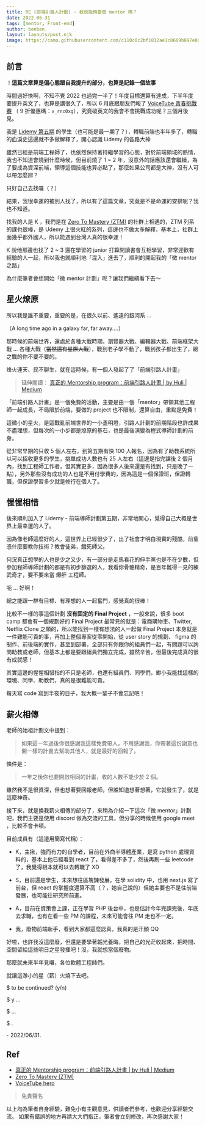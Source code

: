 ```yaml
---
title: RE [前端引路人計劃] - 我也能夠當個 mentor 嗎？
date: 2022-06-31
tags: [mentor, Front-end]
author: benben
layout: layouts/post.njk
image: https://camo.githubusercontent.com/c110c0c2bf1812ae1c8669b897e8d8a724fc29cea1bed87c34fe43fc67ba85a6/68747470733a2f2f692e696d6775722e636f6d2f515935767466422e706e67
---
```


<!-- summary -->
<!-- 烽火連天、民不聊生，就在這時候，有一個人發起了了「前端引路人計畫」 -->
<!-- summary -->

## 前言

！**這篇文章算是偏心態跟自我提升的部分，也算是記錄一個故事**

時間過好快啊，不知不覺 2022 也過完一半了！年度目標還算有達成，下半年度要提升英文了，也算是講很久了，所以 6 月底跟朋友們報了 [VoiceTube 青春挑戰賽](https://hero.voicetube.com/challenge-youth) （
9 折優惠碼：`v_rnc0xg`），究竟破英文的我會不會挑戰成功呢？三個月後見。

我是 [Lidemy 第五期](https://bootcamp.lidemy.com/) 的學生（也可能是最一期了？），轉職前端也半年多了，轉職的血淚史這邊就不多做解釋了，開心認識 Lidemy 的各路大神

雖然已經是前端工程師了，也依然保持著持繼學習的心態，對於前端領域的熱情，我也不知道會燒到什麼時候，但目前燒了 1 ~ 2 年，沒意外的話應該還會繼續，為了要成為資深前端，領導這個技能也算必點了，那麼如果公司都是大神，沒有人可以帶怎麼辨？

只好自己去找囉（？）

結果，我很幸運的被別人找了，所以有了這篇文章，究竟是不是命運的安排呢？我也不知道。

找我的人是 K ，我們是在 [Zero To Mastery (ZTM)](https://zerotomastery.io/community/developer-community-discord) 的社群上相遇的，ZTM 列系的課也很棒，是 Udemy 上很火紅的系列，這邊也不做太多解釋，基本上，社群上面幾乎都外國人，所以能遇到台灣人真的很幸運！

K 說他那邊也找了 2 ~ 3 還在學習的 junior 打算開讀書會互相學習，非常迎歡有經驗的人一起，所以我也就順利地「混入」進去了，順利的開起我的「微 mentor 之路」

為什麼筆者會想開始「微 mentor 計劃」呢？讓我們繼續看下去～

## 星火燎原

所以我是誰不重要，重要的是，在很久以前、遙遠的銀河系 ...

（A long time ago in a galaxy far, far away....）

那時候的前端世界，還處於各種大戰時期，瀏覽器大戰、編輯器大戰、前端框架大戰 ... 各種大戰（~~當然還有星際大戰~~），戰到老子學不動了，戰到孩子都出生了，總之戰的你不要不要的。

烽火連天、民不聊生，就在這時候，有一個人發起了了「前端引路人計畫」

> 延伸閱讀： [真正的 Mentorship program：前端引路人計畫 | by Huli | Medium](https://hulitw.medium.com/mentorship-program-350db93d5c9c)

「前端引路人計畫」是一個免費的活動，主要是由一個「mentor」帶領其他工程師一起成長，不局限於前端，要做的 project 也不限制，還算自由，重點是免費！

這微小的星火，是這戰亂前端世界的一小盞明燈，引路人計劃的前期階段也許成果不盡理想，但每次的一小步都是燎原的基石，也是最後演變為程式導師計劃的前身。

從非常早期的只收 5 個人左右，到第五期有快 100 人報名，因為有了助教系統所以可以招收更多的學生，挑單成功人數也有 25 人左右（這邊是指完課後 2 個月內，找到工程師工作者，但其實更多，因為很多人後來還是有找到，只是晚了一點），另外那些沒有成功的人也是不用付學費的，因為這是一個保證班，保證轉職，但保證學習多少就是修行在個人了。

## 惺惺相惜

後來順利加入了 Lidemy - 前端導師計劃第五期，非常地開心，覺得自己大概是世界上最幸運的人了。

因為像老師這麼好的人，這世界上已經很少了，出了社會才明白現實的殘酷，前輩憑什麼要教你技術？教會徒弟，餓死師父。

何況真正想學的人也是少之又少，有一部分是走馬看花的伸手黨也是不在少數，但參加程師導師計劃的都是有初步篩選的人，我看你骨骼精奇，是百年難得一見的練武奇才，要不要來當 ~~爆肝~~ 工程師。

呃 ... 好啊！

總之能跟一群有目標、有理想的人一起奮門，感覺真的很棒！

比較不一樣的事這個計劃 **沒有固定的 Final Project** ，一般來說，很多 boot camp 都會有一個規劃好的 Final Project 最常見的就是：電商購物車、Twitter, Netflix Clone 之類的，所以能找到一樣有想法的人一起做 Final Project 本身就是一件難能可貴的事，再加上整個專案從零開始，從 user story 的規劃、 figma 的制作、前後端的實作，甚至到部署，全部只有你跟你的組員們一起，有問題可以詢問助教或老師，但基本上都是要跟組員們獨立完成，雖然辛苦，但最後完成真的很有成就感！

其實這邊的惺惺相惜指的不只是老師，也還有組員們、同學們，緲小我能找這樣的環境、同學、助教們，真的是很難能可貴。

每天寫 code 寫到半夜的日子，我大概一輩子不會忘記吧！

## 薪火相傳

老師的始祖計劃文中提到：

> 如果這一年過後你很感謝我這樣免費帶人，不用感謝我，你帶著這份謝意也開一樣的計畫去幫助其他人，就是最好的回報了。

條件是：

> 一年之後你也要開啟相同的計畫，收的人數不能少於 2 個。

雖然我不是很資深，但也想著要回報老師，但誰知道想著想著，它就發生了，就是這麼神奇。

接下來，就是換我薪火相傳的部分了，來稍為介紹一下這次「微 mentor」計劃吧，我們主要是使用 discord 做為交流的工具，但分享的時候使用 google meet ，比較不會卡頓。

目前成員有（這邊用簡寫代稱）：

- K，主揪，強而有力的自學者，目前在外商半導體產業，是寫 python 處理資料的，基本上他已經看到 react 了，看得差不多了，然後再刷一些 leetcode 了，我覺得根本就可以去轉職了 XD

- S，目前還是學生，未來想往區塊鍊發展，在學 solidity 中，也用 next.js 寫了前台，但 react 的掌握度還算不高（？，她自己說的）但她主要也不是往前端發展，也可能往研究所前進。

- A，目前在資策會上課，正在學習 PHP 後台中，也是估計今年完課完後，年底去求職，也有在看一些 PM 的課程，未來可能會往 PM 走也不一定。

- 我，廢物前端新手，看到大家都這麼認真，我真的是汗顏 QQ

好啦，也許我沒這麼廢，但還是要學著韜光養晦，把自己的光茫收起來，把時間、空間留給這些明日之星發揮吧！沒，我就想當個廢物。

那麼就未來半年見囉，各位軟體工程師們。

就讓這渺小的星（薪）火燒下去吧。

$ to be continued? (y/n)

$ y ...

$ ...

$ .

\- 2022/06/31.

## Ref

- [真正的 Mentorship program：前端引路人計畫 | by Huli | Medium](https://hulitw.medium.com/mentorship-program-350db93d5c9c)
- [Zero To Mastery (ZTM)](https://zerotomastery.io/community/developer-community-discord)
- [VoiceTube hero](https://hero.voicetube.com/challenge-youth)

> 免責聲名

以上均為筆者自身經驗，難免小有主觀意見，供讀者們參考，也歡迎分享經驗交流。
如果有錯誤的地方再請大大們指正，筆者會立刻修改，再次感謝大家！
